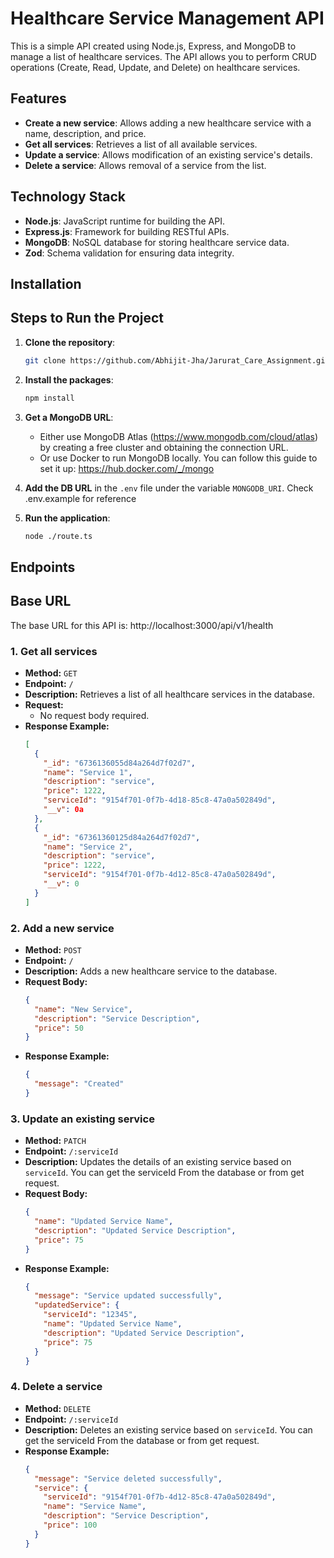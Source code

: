 # Healthcare Service Management API

This is a simple API created using Node.js, Express, and MongoDB to manage a list of healthcare services. The API allows you to perform CRUD operations (Create, Read, Update, and Delete) on healthcare services.

## Features

- **Create a new service**: Allows adding a new healthcare service with a name, description, and price.
- **Get all services**: Retrieves a list of all available services.
- **Update a service**: Allows modification of an existing service's details.
- **Delete a service**: Allows removal of a service from the list.

## Technology Stack

- **Node.js**: JavaScript runtime for building the API.
- **Express.js**: Framework for building RESTful APIs.
- **MongoDB**: NoSQL database for storing healthcare service data.
- **Zod**: Schema validation for ensuring data integrity.

## Installation

## Steps to Run the Project

1. **Clone the repository**:

   ```bash
   git clone https://github.com/Abhijit-Jha/Jarurat_Care_Assignment.git
   ```

2. **Install the packages**:

   ```bash
   npm install
   ```

3. **Get a MongoDB URL**:

   - Either use MongoDB Atlas (https://www.mongodb.com/cloud/atlas) by creating a free cluster and obtaining the connection URL.
   - Or use Docker to run MongoDB locally. You can follow this guide to set it up: https://hub.docker.com/_/mongo

4. **Add the DB URL** in the `.env` file under the variable `MONGODB_URI`. Check .env.example for reference

5. **Run the application**:

   ```bash
   node ./route.ts
   ```

## Endpoints

## Base URL

The base URL for this API is:
http://localhost:3000/api/v1/health

### 1. **Get all services**
   - **Method:** `GET`
   - **Endpoint:** `/`
   - **Description:** Retrieves a list of all healthcare services in the database.
   - **Request:**
     - No request body required.
   - **Response Example:**
     ```json
     [
       {
         "_id": "6736136055d84a264d7f02d7",
         "name": "Service 1",
         "description": "service",
         "price": 1222,
         "serviceId": "9154f701-0f7b-4d18-85c8-47a0a502849d",
         "__v": 0a
       },
       {
         "_id": "67361360125d84a264d7f02d7",
         "name": "Service 2",
         "description": "service",
         "price": 1222,
         "serviceId": "9154f701-0f7b-4d12-85c8-47a0a502849d",
         "__v": 0
       }
     ]
     ```


### 2. **Add a new service**

- **Method:** `POST`
- **Endpoint:** `/`
- **Description:** Adds a new healthcare service to the database.
- **Request Body:**
  ```json
  {
    "name": "New Service",
    "description": "Service Description",
    "price": 50
  }
  ```
- **Response Example:**
  ```json
  {
    "message": "Created"
  }
  ```

### 3. **Update an existing service**

- **Method:** `PATCH`
- **Endpoint:** `/:serviceId`
- **Description:** Updates the details of an existing service based on `serviceId`. You can get the serviceId From the database or from get request.
- **Request Body:**
  ```json
  {
    "name": "Updated Service Name",
    "description": "Updated Service Description",
    "price": 75
  }
  ```
- **Response Example:**
  ```json
  {
    "message": "Service updated successfully",
    "updatedService": {
      "serviceId": "12345",
      "name": "Updated Service Name",
      "description": "Updated Service Description",
      "price": 75
    }
  }
  ```

### 4. **Delete a service**

- **Method:** `DELETE`
- **Endpoint:** `/:serviceId`
- **Description:** Deletes an existing service based on `serviceId`. You can get the serviceId From the database or from get request.
- **Response Example:**
  ```json
  {
    "message": "Service deleted successfully",
    "service": {
      "serviceId": "9154f701-0f7b-4d12-85c8-47a0a502849d",
      "name": "Service Name",
      "description": "Service Description",
      "price": 100
    }
  }
  ```
